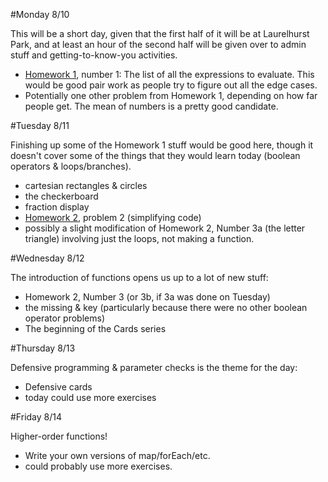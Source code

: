 #Monday 8/10

This will be a short day, given that the first half of it will be at Laurelhurst Park, and at least an hour of the second half will be given over to admin stuff and getting-to-know-you activities.

- [Homework 1](https://github.com/portlandcodeschool/jse-fall15-1), number 1: The list of all the expressions to evaluate. This would be good pair work as people try to figure out all the edge cases.
- Potentially one other problem from Homework 1, depending on how far people get. The mean of numbers is a pretty good candidate.

#Tuesday 8/11

Finishing up some of the Homework 1 stuff would be good here, though it doesn't cover some of the things that they would learn today (boolean operators & loops/branches).

- cartesian rectangles & circles
- the checkerboard
- fraction display
- [Homework 2](https://github.com/portlandcodeschool/jse-fall15-2), problem 2 (simplifying code)
- possibly a slight modification of Homework 2, Number 3a (the letter triangle) involving just the loops, not making a function.

#Wednesday 8/12

The introduction of functions opens us up to a lot of new stuff:

- Homework 2, Number 3 (or 3b, if 3a was done on Tuesday)
- the missing & key (particularly because there were no other boolean operator problems)
- The beginning of the Cards series

#Thursday 8/13

Defensive programming & parameter checks is the theme for the day:

- Defensive cards
- today could use more exercises

#Friday 8/14

Higher-order functions!

- Write your own versions of map/forEach/etc.
- could probably use more exercises.
